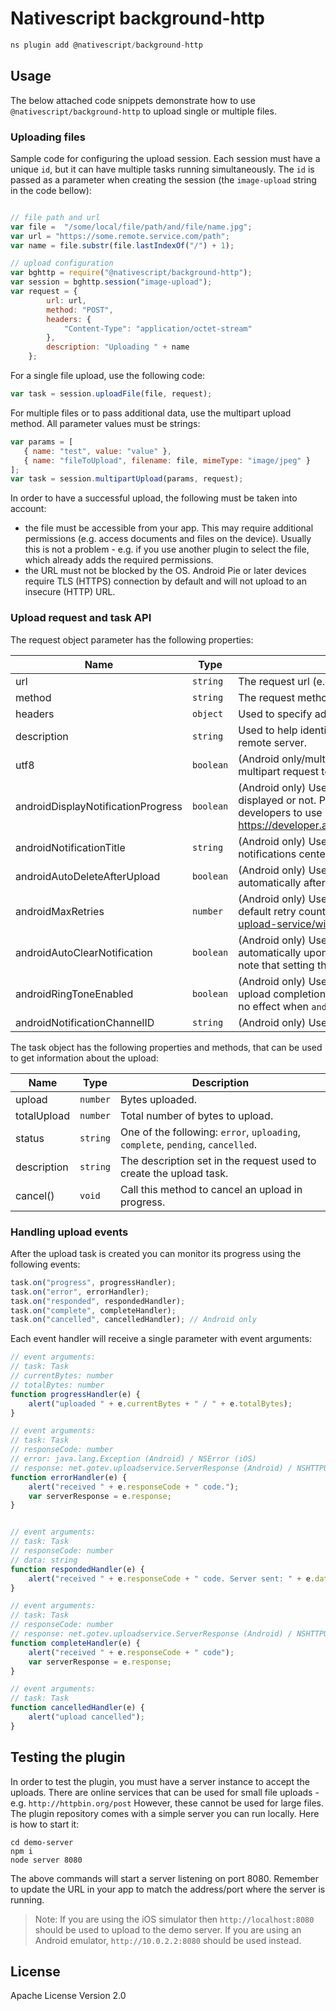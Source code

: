 # Nativescript background-http

```javascript
ns plugin add @nativescript/background-http
```

## Usage

The below attached code snippets demonstrate how to use `@nativescript/background-http` to upload single or multiple files.

### Uploading files

Sample code for configuring the upload session. Each session must have a unique `id`, but it can have multiple tasks running simultaneously. The `id` is passed as a parameter when creating the session (the `image-upload` string in the code bellow):

```JavaScript

// file path and url
var file =  "/some/local/file/path/and/file/name.jpg";
var url = "https://some.remote.service.com/path";
var name = file.substr(file.lastIndexOf("/") + 1);

// upload configuration
var bghttp = require("@nativescript/background-http");
var session = bghttp.session("image-upload");
var request = {
        url: url,
        method: "POST",
        headers: {
            "Content-Type": "application/octet-stream"
        },
        description: "Uploading " + name
    };
```

For a single file upload, use the following code:

```JavaScript
var task = session.uploadFile(file, request);
```

For multiple files or to pass additional data, use the multipart upload method. All parameter values must be strings:

```JavaScript
var params = [
   { name: "test", value: "value" },
   { name: "fileToUpload", filename: file, mimeType: "image/jpeg" }
];
var task = session.multipartUpload(params, request);
```

In order to have a successful upload, the following must be taken into account:

- the file must be accessible from your app. This may require additional permissions (e.g. access documents and files on the device). Usually this is not a problem - e.g. if you use another plugin to select the file, which already adds the required permissions.
- the URL must not be blocked by the OS. Android Pie or later devices require TLS (HTTPS) connection by default and will not upload to an insecure (HTTP) URL.

### Upload request and task API

The request object parameter has the following properties:

| Name                               | Type      | Description                                                                                                                                                                                                                                                 |
| ---------------------------------- | --------- | ----------------------------------------------------------------------------------------------------------------------------------------------------------------------------------------------------------------------------------------------------------- |
| url                                | `string`  | The request url (e.g.`https://some.remote.service.com/path`).                                                                                                                                                                                               |
| method                             | `string`  | The request method (e.g. `POST`).                                                                                                                                                                                                                           |
| headers                            | `object`  | Used to specify additional headers.                                                                                                                                                                                                                         |
| description                        | `string`  | Used to help identify the upload task locally - not sent to the remote server.                                                                                                                                                                              |
| utf8                               | `boolean` | (Android only/multipart only) If true, sets the charset for the multipart request to UTF-8. Default is false.                                                                                                                                               |
| androidDisplayNotificationProgress | `boolean` | (Android only) Used to set if progress notifications should be displayed or not. Please note that since API26, Android requires developers to use notifications when running background tasks. https://developer.android.com/about/versions/oreo/background |
| androidNotificationTitle           | `string`  | (Android only) Used to set the title shown in the Android notifications center.                                                                                                                                                                             |
| androidAutoDeleteAfterUpload       | `boolean` | (Android only) Used to set if files should be deleted automatically after upload.                                                                                                                                                                           |
| androidMaxRetries                  | `number`  | (Android only) Used to set the maximum retry count. The default retry count is 0. https://github.com/gotev/android-upload-service/wiki/Recipes#backoff                                                                                                      |
| androidAutoClearNotification       | `boolean` | (Android only) Used to set if notifications should be cleared automatically upon upload completion. Default is false. Please note that setting this to true will also disable the ringtones.                                                                |
| androidRingToneEnabled             | `boolean` | (Android only) Used to set if a ringtone should be played upon upload completion. Default is true. Please note that this flag has no effect when `androidAutoClearNotification` is set to true.                                                             |
| androidNotificationChannelID       | `string`  | (Android only) Used to set the channel ID for the notifications.                                                                                                                                                                                            |

The task object has the following properties and methods, that can be used to get information about the upload:

| Name        | Type     | Description                                                                     |
| ----------- | -------- | ------------------------------------------------------------------------------- |
| upload      | `number` | Bytes uploaded.                                                                 |
| totalUpload | `number` | Total number of bytes to upload.                                                |
| status      | `string` | One of the following: `error`, `uploading`, `complete`, `pending`, `cancelled`. |
| description | `string` | The description set in the request used to create the upload task.              |
| cancel()    | `void`   | Call this method to cancel an upload in progress.                               |

### Handling upload events

After the upload task is created you can monitor its progress using the following events:

```JavaScript
task.on("progress", progressHandler);
task.on("error", errorHandler);
task.on("responded", respondedHandler);
task.on("complete", completeHandler);
task.on("cancelled", cancelledHandler); // Android only
```

Each event handler will receive a single parameter with event arguments:

```JavaScript
// event arguments:
// task: Task
// currentBytes: number
// totalBytes: number
function progressHandler(e) {
    alert("uploaded " + e.currentBytes + " / " + e.totalBytes);
}

// event arguments:
// task: Task
// responseCode: number
// error: java.lang.Exception (Android) / NSError (iOS)
// response: net.gotev.uploadservice.ServerResponse (Android) / NSHTTPURLResponse (iOS)
function errorHandler(e) {
    alert("received " + e.responseCode + " code.");
    var serverResponse = e.response;
}


// event arguments:
// task: Task
// responseCode: number
// data: string
function respondedHandler(e) {
    alert("received " + e.responseCode + " code. Server sent: " + e.data);
}

// event arguments:
// task: Task
// responseCode: number
// response: net.gotev.uploadservice.ServerResponse (Android) / NSHTTPURLResponse (iOS)
function completeHandler(e) {
    alert("received " + e.responseCode + " code");
    var serverResponse = e.response;
}

// event arguments:
// task: Task
function cancelledHandler(e) {
    alert("upload cancelled");
}
```

## Testing the plugin

In order to test the plugin, you must have a server instance to accept the uploads. There are online services that can be used for small file uploads - e.g. `http://httpbin.org/post` However, these cannot be used for large files. The plugin repository comes with a simple server you can run locally. Here is how to start it:

```cli
cd demo-server
npm i
node server 8080
```

The above commands will start a server listening on port 8080. Remember to update the URL in your app to match the address/port where the server is running.

> Note: If you are using the iOS simulator then `http://localhost:8080` should be used to upload to the demo server. If you are using an Android emulator, `http://10.0.2.2:8080` should be used instead.

## License

Apache License Version 2.0
